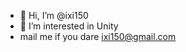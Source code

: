 - 👋 Hi, I’m @ixi150
- 👀 I’m interested in Unity
- mail me if you dare ixi150@gmail.com

<!---
ixi150/ixi150 is a ✨ special ✨ repository because its `README.md` (this file) appears on your GitHub profile.
You can click the Preview link to take a look at your changes.
--->
